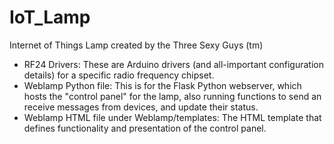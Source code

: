 # IoT_Lamp
Internet of Things Lamp created by the Three Sexy Guys (tm)

* RF24 Drivers: These are Arduino drivers (and all-important configuration details) for a specific radio frequency chipset. 
* Weblamp Python file: This is for the Flask Python webserver, which hosts the "control panel" for the lamp, also running functions to send an receive messages from devices, and update their status.
* Weblamp HTML file under Weblamp/templates: The HTML template that defines functionality and presentation of the control panel.
